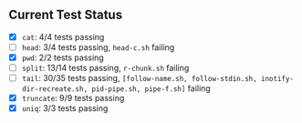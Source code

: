 ## Current Test Status

- [x] `cat`: 4/4 tests passing
- [ ] `head`: 3/4 tests passing, `head-c.sh` failing
- [x] `pwd`: 2/2 tests passing
- [ ] `split`: 13/14 tests passing, `r-chunk.sh` failing
- [ ] `tail`: 30/35 tests passing, `[follow-name.sh, follow-stdin.sh, inotify-dir-recreate.sh, pid-pipe.sh, pipe-f.sh]` failing
- [x] `truncate`: 9/9 tests passing
- [x] `uniq`: 3/3 tests passing
